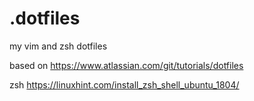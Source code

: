 # .dotfiles
my vim and zsh dotfiles 

based on https://www.atlassian.com/git/tutorials/dotfiles

zsh https://linuxhint.com/install_zsh_shell_ubuntu_1804/ 
